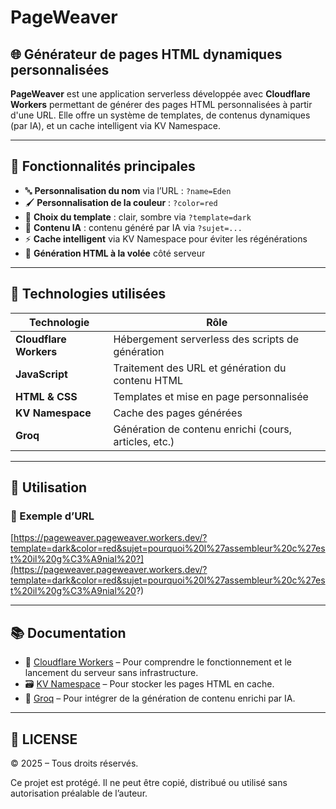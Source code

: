 # PageWeaver

## 🌐 Générateur de pages HTML dynamiques personnalisées

**PageWeaver** est une application serverless développée avec **Cloudflare Workers** permettant de générer des pages HTML personnalisées à partir d'une URL. Elle offre un système de templates, de contenus dynamiques (par IA), et un cache intelligent via KV Namespace.

---

## 🚀 Fonctionnalités principales

- 🔤 **Personnalisation du nom** via l’URL : `?name=Eden`
- 🖌️ **Personnalisation de la couleur** : `?color=red`
- 🎨 **Choix du template** : clair, sombre via `?template=dark`
- 🧠 **Contenu IA** : contenu généré par IA via `?sujet=...`
- ⚡ **Cache intelligent** via KV Namespace pour éviter les régénérations
- 📄 **Génération HTML à la volée** côté serveur

---

## 🔧 Technologies utilisées

| Technologie            | Rôle                                                    |
|------------------------|----------------------------------------------------------|
| **Cloudflare Workers** | Hébergement serverless des scripts de génération         |
| **JavaScript**         | Traitement des URL et génération du contenu HTML         |
| **HTML & CSS**         | Templates et mise en page personnalisée                  |
| **KV Namespace**       | Cache des pages générées                                 |
| **Groq**               | Génération de contenu enrichi (cours, articles, etc.)    |

---

## 🧪 Utilisation

### 🔗 Exemple d’URL

[https://pageweaver.pageweaver.workers.dev/?template=dark&color=red&sujet=pourquoi%20l%27assembleur%20c%27est%20il%20g%C3%A9nial%20?](https://pageweaver.pageweaver.workers.dev/?template=dark&color=red&sujet=pourquoi%20l%27assembleur%20c%27est%20il%20g%C3%A9nial%20?)

---

## 📚 Documentation

- 🔧 [Cloudflare Workers](https://developers.cloudflare.com/workers/) – Pour comprendre le fonctionnement et le lancement du serveur sans infrastructure.
- 🗃️ [KV Namespace](https://developers.cloudflare.com/workers/platform/sites/configuration/#kv-namespaces) – Pour stocker les pages HTML en cache.
- 🧠 [Groq](https://groq.com/docs) – Pour intégrer de la génération de contenu enrichi par IA.

---

## 📄 LICENSE

© 2025 – Tous droits réservés.

Ce projet est protégé. Il ne peut être copié, distribué ou utilisé sans autorisation préalable de l’auteur.
